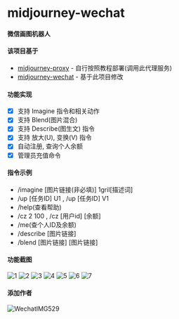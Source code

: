 # midjourney-wechat

#### 微信画图机器人

#### 该项目基于
  - [midjourney-proxy](https://github.com/novicezk/midjourney-proxy) - 自行按照教程部署(调用此代理服务)
  - [midjourney-wechat](https://github.com/geek-bigniu/midjourney-wechat) - 基于此项目修改

#### 功能实现
- [x] 支持 Imagine 指令和相关动作
- [x] 支持 Blend(图片混合)
- [x] 支持 Describe(图生文) 指令
- [x] 支持 放大(U), 变换(V) 指令
- [x] 自动注册, 查询个人余额
- [x] 管理员充值命令

#### 指令示例
- /imagine [图片链接(非必填)] 1gril[描述词]
- /up [任务ID] U1 , /up [任务ID] V1
- /help(查看帮助)
- /cz 2 100 , /cz [用户id] [余额]
- /me(查个人ID及余额)
- /describe [图片链接]
- /blend [图片链接] [图片链接]
 
#### 功能截图
![1](https://github.com/Mlegbder/midjourney-wechat/assets/28382910/bb6a19f5-24bc-4cfc-851a-e5af7dfc72d7)
![2](https://github.com/Mlegbder/midjourney-wechat/assets/28382910/80b8bbb1-512c-45da-bca6-29609dd5e0d0)
![3](https://github.com/Mlegbder/midjourney-wechat/assets/28382910/9962cc74-622c-4b7a-b397-9c78e8f10c8a)
![4](https://github.com/Mlegbder/midjourney-wechat/assets/28382910/371ffdd4-032e-4f0c-9c56-af7044aeca5b)
![5](https://github.com/Mlegbder/midjourney-wechat/assets/28382910/c7e74981-a90b-4acf-9a4d-938a20d87dac)
![6](https://github.com/Mlegbder/midjourney-wechat/assets/28382910/656f90b5-eb7d-49e4-8443-0fa54f90f5a9)
![7](https://github.com/Mlegbder/midjourney-wechat/assets/28382910/536f6174-9455-4ed6-b83c-aaec660af46b)

#### 添加作者
![WechatIMG529](https://github.com/Mlegbder/midjourney-wechat/assets/28382910/84031f9e-5b25-4898-89e4-4f030ba1f443)
